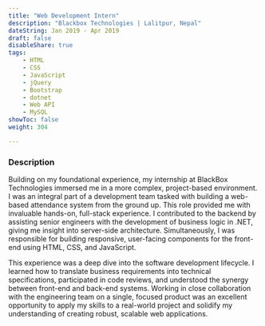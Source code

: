 ```yaml
---
title: "Web Development Intern"
description: "Blackbox Technologies | Lalitpur, Nepal"
dateString: Jan 2019 - Apr 2019
draft: false
disableShare: true
tags:
    - HTML
    - CSS
    - JavaScript
    - jQuery
    - Bootstrap
    - dotnet
    - Web API
    - MySQL
showToc: false
weight: 304

--- 
```


### Description

Building on my foundational experience, my internship at BlackBox Technologies immersed me in a more complex, project-based environment. I was an integral part of a development team tasked with building a web-based attendance system from the ground up. This role provided me with invaluable hands-on, full-stack experience. I contributed to the backend by assisting senior engineers with the development of business logic in .NET, giving me insight into server-side architecture. Simultaneously, I was responsible for building responsive, user-facing components for the front-end using HTML, CSS, and JavaScript.

This experience was a deep dive into the software development lifecycle. I learned how to translate business requirements into technical specifications, participated in code reviews, and understood the synergy between front-end and back-end systems. Working in close collaboration with the engineering team on a single, focused product was an excellent opportunity to apply my skills to a real-world project and solidify my understanding of creating robust, scalable web applications.



